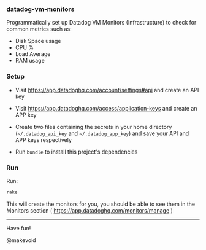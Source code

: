 ### datadog-vm-monitors

Programmatically set up Datadog VM Monitors (Infrastructure) to check for common metrics such as:

- Disk Space usage
- CPU %
- Load Average
- RAM usage


### Setup

- Visit https://app.datadoghq.com/account/settings#api and create an API key

- Visit https://app.datadoghq.com/access/application-keys and create an APP key

- Create two files containing the secrets in your home directory (`~/.datadog_api_key` and `~/.datadog_app_key`) and save your API and APP keys respectively

- Run `bundle` to install this project's dependencies

### Run

Run:

```sh
rake
```

This will create the monitors for you, you should be able to see them in the Monitors section ( https://app.datadoghq.com/monitors/manage )

---

Have fun!

@makevoid
